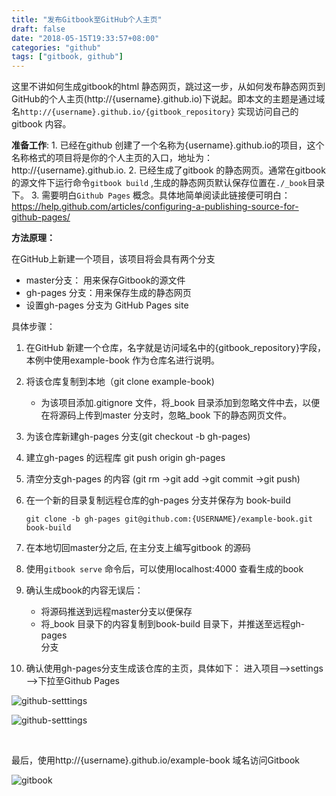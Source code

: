 ```yaml
---
title: "发布Gitbook至GitHub个人主页"
draft: false
date: "2018-05-15T19:33:57+08:00"
categories: "github"
tags: ["gitbook, github"]
---
```


这里不讲如何生成gitbook的html 静态网页，跳过这一步，从如何发布静态网页到GitHub的个人主页(http://{username}.github.io)下说起。即本文的主题是通过域名```http://{username}.github.io/{gitbook_repository}``` 实现访问自己的gitbook 内容。

**准备工作**:
    1. 已经在github 创建了一个名称为{username}.github.io的项目，这个名称格式的项目将是你的个人主页的入口，地址为：http://{username}.github.io.
    2. 已经生成了gitbook 的静态网页。通常在gitbook 的源文件下运行命令```gitbook build``` ,生成的静态网页默认保存位置在```./_book```目录下。
    3. 需要明白```Github Pages``` 概念。具体地简单阅读此链接便可明白：https://help.github.com/articles/configuring-a-publishing-source-for-github-pages/

**方法原理：**

在GitHub上新建一个项目，该项目将会具有两个分支
   - master分支： 用来保存Gitbook的源文件
   - gh-pages 分支：用来保存生成的静态网页
   - 设置gh-pages 分支为 GitHub Pages site

具体步骤：
1. 在GitHub 新建一个仓库，名字就是访问域名中的{gitbook_repository}字段，本例中使用example-book 作为仓库名进行说明。

2. 将该仓库复制到本地（git clone example-book)
   - 为该项目添加.gitignore 文件，将_book 目录添加到忽略文件中去，以便在将源码上传到master 分支时，忽略_book 下的静态网页文件。

3. 为该仓库新建gh-pages 分支(git checkout -b gh-pages)

4. 建立gh-pages 的远程库 git push origin gh-pages

5. 清空分支gh-pages 的内容 (git rm ->git add ->git commit ->git push)

6. 在一个新的目录复制远程仓库的gh-pages 分支并保存为 book-build

   ```git clone -b gh-pages git@github.com:{USERNAME}/example-book.git book-build```

7. 在本地切回master分之后, 在主分支上编写gitbook 的源码

8. 使用```gitbook serve``` 命令后，可以使用localhost:4000 查看生成的book

9. 确认生成book的内容无误后：
   - 将源码推送到远程master分支以便保存
   - 将_book 目录下的内容复制到book-build 目录下，并推送至远程gh-pages  
     分支

10. 确认使用gh-pages分支生成该仓库的主页，具体如下：
  进入项目-->settings -->下拉至Github Pages

  ![github-setttings](/github-setttings.png)

  ![github-setttings](/github-pages.png)

  ​

最后，使用http://{username}.github.io/example-book 域名访问Gitbook

![gitbook](/gitbook.png)



   
